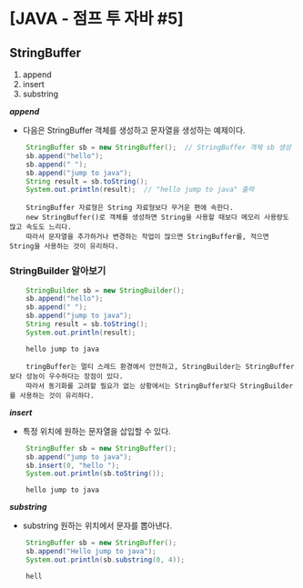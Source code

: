 # [JAVA - 점프 투 자바 #5] 

## StringBuffer
1. append
2. insert
3. substring

***append***
- 다음은 StringBuffer 객체를 생성하고 문자열을 생성하는 예제이다.
```java
    StringBuffer sb = new StringBuffer();  // StringBuffer 객체 sb 생성
    sb.append("hello");
    sb.append(" ");
    sb.append("jump to java");
    String result = sb.toString();
    System.out.println(result);  // "hello jump to java" 출력
```
```
    StringBuffer 자료형은 String 자료형보다 무거운 편에 속한다. 
    new StringBuffer()로 객체를 생성하면 String을 사용할 때보다 메모리 사용량도 많고 속도도 느리다. 
    따라서 문자열을 추가하거나 변경하는 작업이 많으면 StringBuffer를, 적으면 String을 사용하는 것이 유리하다.
```

### StringBuilder 알아보기
```java
    StringBuilder sb = new StringBuilder();
    sb.append("hello");
    sb.append(" ");
    sb.append("jump to java");
    String result = sb.toString();
    System.out.println(result);
```
```
    hello jump to java
```
```
    tringBuffer는 멀티 스레드 환경에서 안전하고, StringBuilder는 StringBuffer보다 성능이 우수하다는 장점이 있다.
    따라서 동기화를 고려할 필요가 없는 상황에서는 StringBuffer보다 StringBuilder를 사용하는 것이 유리하다.
```

***insert***
- 특정 위치에 원하는 문자열을 삽입할 수 있다.
```java
    StringBuffer sb = new StringBuffer();
    sb.append("jump to java");
    sb.insert(0, "hello ");
    System.out.println(sb.toString());
```
```
    hello jump to java
```

***substring***
- substring 원하는 위치에서 문자를 뽑아낸다.
```java
    StringBuffer sb = new StringBuffer();
    sb.append("Hello jump to java");
    System.out.println(sb.substring(0, 4));
```
```
    hell
```